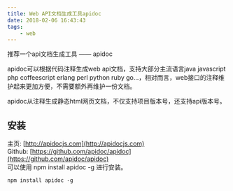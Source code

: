 ```yaml
---
title: Web API文档生成工具apidoc
date: 2018-02-06 16:43:43
tags:
    - web
---
```

推荐一个api文档生成工具 —— <span class="code-inline">apidoc</span>  

<span class="code-inline">apidoc</span>可以根据代码注释生成<span class="code-inline">web api</span>文档，支持大部分主流语言<span class="code-inline">java javascript php coffeescript erlang perl python ruby go...</span>，相对而言，web接口的注释维护起来更加方便，不需要额外再维护一份文档。

<span class="code-inline">apidoc</span>从注释生成静态html网页文档，不仅支持项目版本号，还支持<span class="code-inline">api</span>版本号。

安装
---

主页: [http://apidocjs.com](http://apidocjs.com)  
Github: [https://github.com/apidoc/apidoc](https://github.com/apidoc/apidoc)   
可以使用 <span class="code-inline">npm install apidoc -g</span> 进行安装。
```
npm install apidoc -g
```
